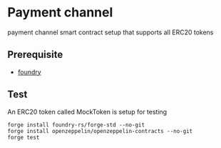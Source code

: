 # Payment channel
payment channel smart contract setup that supports all ERC20 tokens

## Prerequisite

* [foundry](https://book.getfoundry.sh/)

## Test
An ERC20 token called MockToken is setup for testing
```
forge install foundry-rs/forge-std --no-git
forge install openzeppelin/openzeppelin-contracts --no-git
forge test
```
